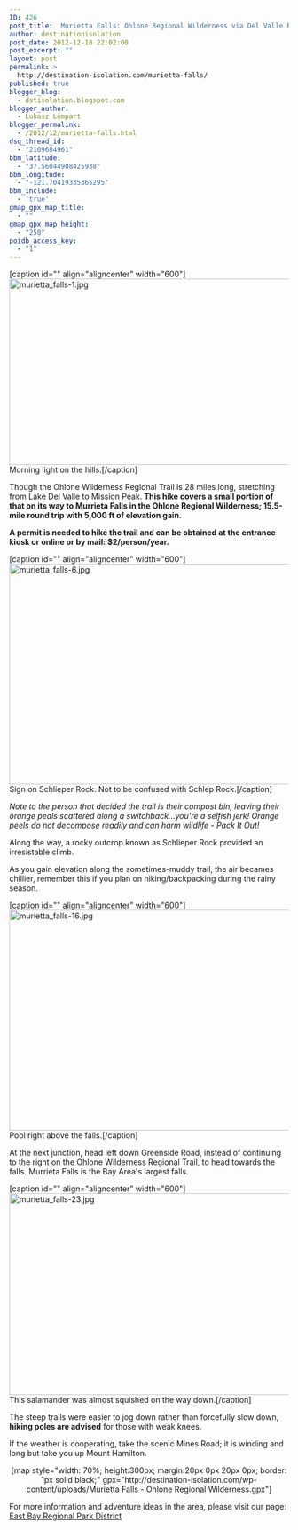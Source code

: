 ```yaml
---
ID: 426
post_title: 'Murietta Falls: Ohlone Regional Wilderness via Del Valle Regional Park'
author: destinationisolation
post_date: 2012-12-18 22:02:00
post_excerpt: ""
layout: post
permalink: >
  http://destination-isolation.com/murietta-falls/
published: true
blogger_blog:
  - dstisolation.blogspot.com
blogger_author:
  - Lukasz Lempart
blogger_permalink:
  - /2012/12/murietta-falls.html
dsq_thread_id:
  - "2109684961"
bbm_latitude:
  - "37.56044908425938"
bbm_longitude:
  - "-121.70419335365295"
bbm_include:
  - 'true'
gmap_gpx_map_title:
  - ""
gmap_gpx_map_height:
  - "250"
poidb_access_key:
  - "1"
---
```

[caption id="" align="aligncenter" width="600"]<img class="ngg-singlepic ngg-none " src="http://destination-isolation.com/wp-content/gallery/murietta-falls-ohlone-regional-wilderness/murietta_falls-1.jpg" alt="murietta_falls-1.jpg" width="600" height="335" /> Morning light on the hills.[/caption]

Though the Ohlone Wilderness Regional Trail is 28 miles long, stretching from Lake Del Valle to Mission Peak.<strong> This hike covers a small portion of that on its way to Murrieta Falls in the Ohlone Regional Wilderness; 15.5-mile round trip with 5,000 ft of elevation gain.</strong>

<strong>A permit is needed to hike the trail and can be obtained at the entrance kiosk or online or by mail: $2/person/year.</strong>

[caption id="" align="aligncenter" width="600"]<img class="ngg-singlepic ngg-none " src="http://destination-isolation.com/wp-content/gallery/murietta-falls-ohlone-regional-wilderness/murietta_falls-6.jpg" alt="murietta_falls-6.jpg" width="600" height="397" /> Sign on Schlieper Rock. Not to be confused with Schlep Rock.[/caption]

<em>Note to the person that decided the trail is their compost bin, leaving their orange peals scattered along a switchback...you're a selfish jerk! Orange peels do not decompose readily and can harm wildlife - Pack It Out!</em>

Along the way, a rocky outcrop known as Schlieper Rock provided an irresistable climb.

As you gain elevation along the sometimes-muddy trail, the air becames chillier, remember this if you plan on hiking/backpacking during the rainy season.

[caption id="" align="aligncenter" width="600"]<img class="ngg-singlepic ngg-none " src="http://destination-isolation.com/wp-content/gallery/murietta-falls-ohlone-regional-wilderness/murietta_falls-16.jpg" alt="murietta_falls-16.jpg" width="600" height="397" /> Pool right above the falls.[/caption]

At the next junction, head left down Greenside Road, instead of continuing to the right on the Ohlone Wilderness Regional Trail, to head towards the falls. Murrieta Falls is the Bay Area's largest falls.

[caption id="" align="aligncenter" width="600"]<img class="ngg-singlepic ngg-none " src="http://destination-isolation.com/wp-content/gallery/murietta-falls-ohlone-regional-wilderness/murietta_falls-23.jpg" alt="murietta_falls-23.jpg" width="600" height="363" /> This salamander was almost squished on the way down.[/caption]

The steep trails were easier to jog down rather than forcefully slow down, <strong>hiking poles are advised</strong> for those with weak knees.

If the weather is cooperating, take the scenic Mines Road; it is winding and long but take you up Mount Hamilton.
<div align="center">[map style="width: 70%; height:300px; margin:20px 0px 20px 0px; border: 1px solid black;" gpx="http://destination-isolation.com/wp-content/uploads/Murietta Falls - Ohlone Regional Wilderness.gpx"]</div>
<img class="ngg_displayed_gallery mceItem" src="http://destination-isolation.com/nextgen-attach_to_post/preview/id--4508" alt="" />

For more information and adventure ideas in the area, please visit our page: <a title="East Bay RPD" href="http://destination-isolation.com/regional-guides/east-bay-rpd/">East Bay Regional Park District</a>